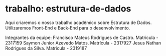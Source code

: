 # trabalho: estrutura-de-dados
Aqui criaremos o nosso trabalho acadêmico sobre Estrutura de Dados.
Utilizaremos Front-End e Back-End para o desenvolvimento.

Integrantes da equipe:
Francisco Mateus Rodrigues de Castro. Matricula - 2317159
Saymon Junior Azevedo Matos. Matrícula - 2317927
Jesus Nathan Rodrigues da Silva. Matricula - 2319187
